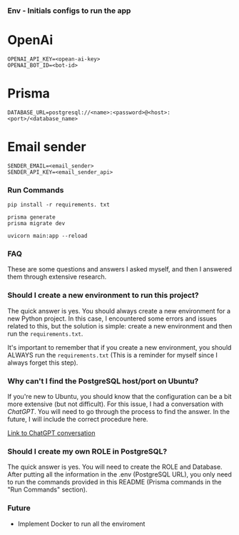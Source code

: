 ### Env - Initials configs to run the app
# OpenAi
```.env
OPENAI_API_KEY=<opean-ai-key>
OPENAI_BOT_ID=<bot-id>
```
# Prisma
```.env
DATABASE_URL=postgresql://<name>:<password>@<host>:<port>/<database_name>
```
# Email sender
```.env
SENDER_EMAIL=<email_sender>
SENDER_API_KEY=<email_sender_api>
```

### Run Commands
```shell
pip install -r requirements. txt 

prisma generate
prisma migrate dev

uvicorn main:app --reload
```
### FAQ

These are some questions and answers I asked myself, and then I answered them through extensive research.

### Should I create a new environment to run this project?

The quick answer is yes. You should always create a new environment for a new Python project. In this case, I encountered some errors and issues related to this, but the solution is simple: create a new environment and then run the `requirements.txt`.

It's important to remember that if you create a new environment, you should ALWAYS run the `requirements.txt` (This is a reminder for myself since I always forget this step).

### Why can't I find the PostgreSQL host/port on Ubuntu?

If you're new to Ubuntu, you should know that the configuration can be a bit more extensive (but not difficult). For this issue, I had a conversation with *ChatGPT*. You will need to go through the process to find the answer. In the future, I will include the correct procedure here.

[Link to ChatGPT conversation](https://chatgpt.com/share/9d1c5124-033d-47d7-b941-336bb3e4287a)

### Should I create my own ROLE in PostgreSQL?

The quick answer is yes. You will need to create the ROLE and Database. After putting all the information in the .env (PostgreSQL URL), you only need to run the commands provided in this README (Prisma commands in the "Run Commands" section).

### Future
- Implement Docker to run all the enviroment


